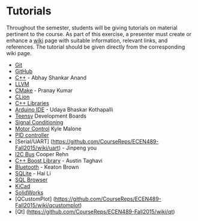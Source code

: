 # Tutorials

Throughout the semester, students will be giving tutorials on material pertinent to the course.
As part of this exercise, a presenter must create or enhance a [wiki](https://github.com/CourseReps/ECEN489-Fall2015/wiki) page with suitable information, relevant links, and references.
The tutorial should be given directly from the corresponding wiki page.

* [Git](https://github.com/CourseReps/ECEN489-Fall2015/wiki/git)
* [GitHub](https://github.com/CourseReps/ECEN489-Fall2015/wiki/github)
* [C++](https://github.com/CourseReps/ECEN489-Fall2015/wiki/cplusplus) - Abhay Shankar Anand
* [LLVM](https://github.com/CourseReps/ECEN489-Fall2015/wiki/llvm)
* [CMake](https://github.com/CourseReps/ECEN489-Fall2015/wiki/cmake) - Pranay Kumar
* [CLion](https://github.com/CourseReps/ECEN489-Fall2015/wiki/clion)
* [C++ Libraries](https://github.com/CourseReps/ECEN489-Fall2015/wiki/libraries)
* [Arduino IDE](https://github.com/CourseReps/ECEN489-Fall2015/wiki/arduinoide) - Udaya Bhaskar Kothapalli
* [Teensy](https://github.com/CourseReps/ECEN489-Fall2015/wiki/teensy) Development Boards
* [Signal Conditioning](https://github.com/CourseReps/ECEN489-Fall2015/wiki/conditioning)
* [Motor Control](https://github.com/CourseReps/ECEN489-Fall2015/wiki/motor) Kyle Malone
* [PID controller](https://github.com/CourseReps/ECEN489-Fall2015/wiki/pid)
* [Serial/UART] (https://github.com/CourseReps/ECEN489-Fall2015/wiki/uart) - Jinpeng you
* [I2C Bus](https://github.com/CourseReps/ECEN489-Fall2015/wiki/i2c) Cooper Rehn
* [C++ Boost Library](https://github.com/CourseReps/ECEN489-Fall2015/wiki/boost) - Austin Taghavi
* [Bluetooth](https://github.com/CourseReps/ECEN489-Fall2015/wiki/bluetooth) - Keaton Brown
* [SQLite](https://github.com/CourseReps/ECEN489-Fall2015/wiki/sqlite) - Hai Li
* [SQL Browser](https://github.com/CourseReps/ECEN489-Fall2015/wiki/browser)
* [KiCad](https://github.com/CourseReps/ECEN489-Fall2015/wiki/kicad)
* [SolidWorks](https://github.com/CourseReps/ECEN489-Fall2015/wiki/solidworks)
* [QCustomPlot] (https://github.com/CourseReps/ECEN489-Fall2015/wiki/qcustomplot)
* [Qt] (https://github.com/CourseReps/ECEN489-Fall2015/wiki/qt)

